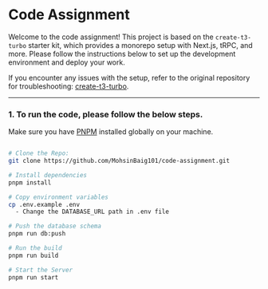 # Code Assignment

Welcome to the code assignment! This project is based on the `create-t3-turbo` starter kit, which provides a monorepo setup with Next.js, tRPC, and more. Please follow the instructions below to set up the development environment and deploy your work.

If you encounter any issues with the setup, refer to the original repository for troubleshooting: [create-t3-turbo](https://github.com/t3-oss/create-t3-turbo).

---
### 1. To run the code, please follow the below steps.

Make sure you have [PNPM](https://pnpm.io/) installed globally on your machine.

```bash

# Clone the Repo: 
git clone https://github.com/MohsinBaig101/code-assignment.git

# Install dependencies
pnpm install

# Copy environment variables
cp .env.example .env
  - Change the DATABASE_URL path in .env file

# Push the database schema
pnpm run db:push

# Run the build
pnpm run build

# Start the Server
pnpm run start

```
